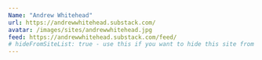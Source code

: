 ```yaml
---
Name: "Andrew Whitehead"
url: https://andrewwhitehead.substack.com/
avatar: /images/sites/andrewwhitehead.jpg
feed: https://andrewwhitehead.substack.com/feed/
# hideFromSiteList: true - use this if you want to hide this site from the list of sites on this page: https://eleventy-m10y.lkmt.us/sites/
---
```

